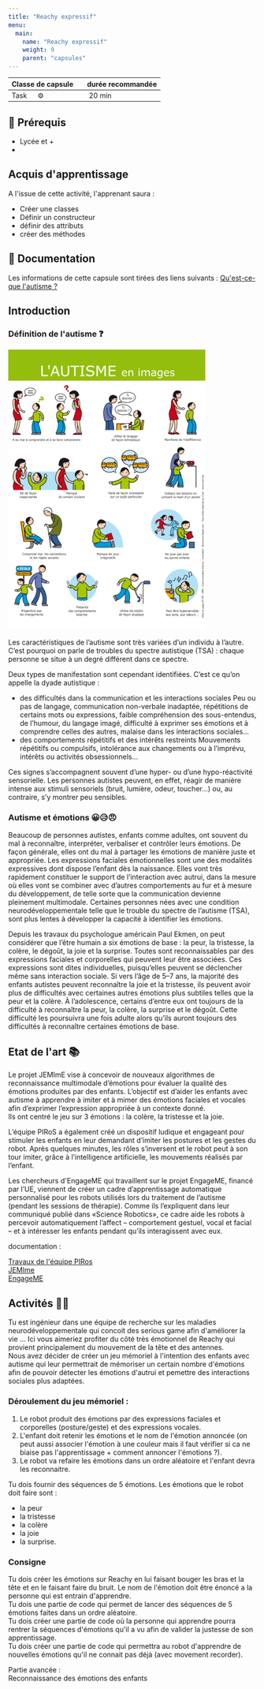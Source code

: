 ```yaml
---
title: "Reachy expressif"
menu:
  main:
    name: "Reachy expressif"
    weight: 9
    parent: "capsules"
---
```

| Classe de capsule  | &emsp;durée recommandée |
|:-------------------|:------------------|
| Task  &emsp;  ⚙️  |&emsp; 20 min      |


## 🎒 Prérequis

- Lycée et +
- 

## Acquis d'apprentissage
A l'issue de cette activité, l'apprenant saura : 
- Créer une classes 
- Définir un constructeur
- définir des attributs
- créer des méthodes  

## 📗 Documentation

Les informations de cette capsule sont tirées des liens suivants :
[Qu'est-ce-que l'autisme ?](https://www.craif.org/quest-ce-que-lautisme-44)


## Introduction 

### Définition de l'autisme ❓

![autisme](img/autisme.png)

Les caractéristiques de l’autisme sont très variées d’un individu à l’autre. C’est pourquoi on parle de troubles du spectre autistique (TSA) : chaque personne se situe à un degré différent dans ce spectre.

Deux types de manifestation sont cependant identifiées. C’est ce qu’on appelle la dyade autistique :

* des difficultés dans la communication et les interactions sociales
Peu ou pas de langage, communication non-verbale inadaptée, répétitions de certains mots ou expressions, faible compréhension des sous-entendus, de l’humour, du langage imagé, difficulté à exprimer ses émotions et à comprendre celles des autres, malaise dans les interactions sociales…
* des comportements répétitifs et des intérêts restreints
Mouvements répétitifs ou compulsifs, intolérance aux changements ou à l’imprévu, intérêts ou activités obsessionnels…

Ces signes s’accompagnent souvent d’une hyper- ou d’une hypo-réactivité sensorielle. Les personnes autistes peuvent, en effet, réagir de manière intense aux stimuli sensoriels (bruit, lumière, odeur, toucher…) ou, au contraire, s’y montrer peu sensibles.

### Autisme et émotions 😀😥😠

Beaucoup de personnes autistes, enfants comme adultes, ont souvent du mal à reconnaître, interpréter, verbaliser et contrôler leurs émotions. De façon générale, elles ont du mal à partager les émotions de manière juste et appropriée. 
Les expressions faciales émotionnelles sont une des modalités expressives dont dispose l’enfant dès la naissance. Elles vont très rapidement constituer le support de l’interaction avec autrui, dans la mesure où elles vont se combiner avec d’autres comportements au fur et à mesure du développement, de telle sorte que la communication devienne pleinement multimodale.
Certaines personnes nées avec une condition neurodéveloppementale telle que le trouble du spectre de l’autisme (TSA), sont plus lentes à développer la capacité à identifier les émotions.

Depuis les travaux du psychologue américain Paul Ekmen, on peut considérer que l’être humain a six émotions de base : la peur, la tristesse, la colère, le dégoût, la joie et la surprise. Toutes sont reconnaissables par des expressions faciales et corporelles qui peuvent leur être associées. Ces expressions sont dites individuelles, puisqu’elles peuvent se déclencher même sans interaction sociale.
Si vers l’âge de 5–7 ans, la majorité des enfants autistes peuvent reconnaître la joie et la tristesse, ils peuvent avoir plus de difficultés avec certaines autres émotions plus subtiles telles que la peur et la colère. À l’adolescence, certains d’entre eux ont toujours de la difficulté à reconnaître la peur, la colère, la surprise et le dégoût. Cette difficulté les poursuivra une fois adulte alors qu’ils auront toujours des difficultés à reconnaître certaines émotions de base.

## Etat de l'art 📚
 
Le projet JEMImE vise à concevoir de nouveaux algorithmes de reconnaissance multimodale d’émotions pour évaluer la qualité des émotions produites par des enfants. L’objectif est d’aider les enfants avec autisme à apprendre à imiter et à mimer des émotions faciales et vocales afin d’exprimer l’expression appropriée à un contexte donné.  
Ils ont centré le jeu sur 3 émotions : la colère, la tristesse et la joie.

L’équipe PIRoS a également créé un dispositif ludique et engageant pour stimuler les enfants en leur demandant d’imiter les postures et les gestes du robot. Après quelques minutes, les rôles s’inversent et le robot peut à son tour imiter, grâce à l’intelligence artificielle, les mouvements réalisés par l’enfant.

Les chercheurs d'EngageME qui travaillent sur le projet EngageME, financé par l’UE, viennent de créer un cadre d’apprentissage automatique personnalisé pour les robots utilisés lors du traitement de l’autisme (pendant les sessions de thérapie). Comme ils l’expliquent dans leur communiqué publié dans «Science Robotics», ce cadre aide les robots à percevoir automatiquement l’affect – comportement gestuel, vocal et facial – et à intéresser les enfants pendant qu’ils interagissent avec eux.

documentation : 

[Travaux de l'équipe PIRos](https://www.sorbonne-universite.fr/actualites/la-robotique-au-service-des-enfants-autistes)   
[JEMIme](http://www.innovation-alzheimer.fr/jemime/)   
[EngageME](https://cordis.europa.eu/article/id/123847-teaching-robots-how-to-interact-with-children-with-autism/fr)   

## Activités 👩‍💻

Tu est ingénieur dans une équipe de recherche sur les maladies neurodéveloppementale qui concoit des serious game afin d'améliorer la vie ...
Ici vous aimeriez profiter du côté très émotionnel de Reachy qui provient principalement du mouvement de la tête et des antennes.  
Nous avez décider de créer un jeu mémoriel à l'intention des enfants avec autisme qui leur permettrait de mémoriser un certain nombre d'émotions afin de pouvoir détecter les émotions d'autrui et pemettre des interactions sociales plus adaptées.   

### Déroulement du jeu mémoriel :   
1. Le robot produit des émotions par des expressions faciales et corporelles (posture/geste) et des expressions vocales.   
2. L'enfant doit retenir les émotions et le nom de l'émotion annoncée (on peut aussi associer l'émotion à une couleur mais il faut vérifier si ca ne biaise pas l'apprentissage + comment annoncer l'émotions ?). 
3. Le robot va refaire les émotions dans un ordre aléatoire et l'enfant devra les reconnaitre. 

Tu dois fournir des séquences de 5 émotions. Les émotions que le robot doit faire sont : 
* la peur
* la tristesse
* la colère 
* la joie 
* la surprise.

### Consigne 
Tu dois créer les émotions sur Reachy en lui faisant bouger les bras et la tête et en le faisant faire du bruit. Le nom de l'émotion doit être énoncé a la personne qui est entrain d'apprendre.   
Tu dois une partie de code qui permet de lancer des séquences de 5 émotions faites dans un ordre aléatoire.   
Tu dois créer une partie de code où la personne qui apprendre pourra rentrer la séquences d'émotions qu'il a vu afin de valider la justesse de son apprentissage.   
Tu dois créer une partie de code qui permettra au robot d'apprendre de nouvelles émotions qu'il ne connait pas déjà (avec movement recorder).   


Partie avancée :   
Reconnaissance des émotions des enfants